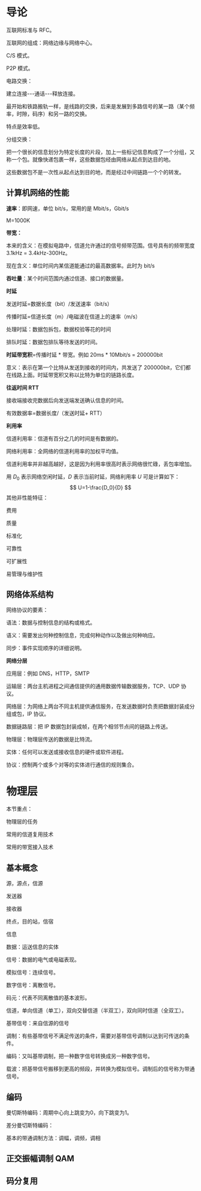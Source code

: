 # 导论

互联网标准与 RFC。



互联网的组成：网络边缘与网络中心。



C/S 模式。



P2P 模式。



电路交换：

建立连接---通话---释放连接。

最开始和铁路搬轨一样，是线路的交换，后来是发展到多路信号的某一路（某个频率，时隙，码序）和另一路的交换。

特点是效率低。



分组交换：

把一个很长的信息划分为特定长度的片段，加上一些标记信息构成了一个分组，又称一个包。就像快递包裹一样，这些数据包经由网络从起点到达目的地。

这些数据包不是一次性从起点达到目的地，而是经过中间链路一个个的转发。



## 计算机网络的性能

**速率**：即网速，单位 bit/s，常用的是 Mbit/s，Gbit/s

M=1000K



**带宽：**

本来的含义：在模拟电路中，信道允许通过的信号频带范围。信号具有的频带宽度3.1kHz = 3.4kHz-300Hz。

现在含义：单位时间内某信道能通过的最高数据率。此时为 bit/s



**吞吐量**：某个时间范围内通过信道、接口的数据量。



**时延**

发送时延=数据长度（bit）/发送速率（bit/s）

传播时延=信道长度（m）/电磁波在信道上的速率（m/s）

处理时延：数据包拆包，数据校验等花的时间

排队时延：数据包排队等待发送的时间。



**时延带宽积**=传播时延 \* 带宽。例如 20ms \* 10Mbit/s = 200000bit 

意义：表示在第一个比特从发送到接收的时间内，共发送了 200000bit，它们都在线路上面。时延带宽积又称以比特为单位的链路长度。



**往返时间 RTT**

接收端接收完数据后向发送端发送确认信息的时间。

有效数据率=数据长度/（发送时延+ RTT）



**利用率**

信道利用率：信道有百分之几的时间是有数据的。

网络利用率：全网络的信道利用率的加权平均值。

信道利用率并非越高越好，这是因为利用率很高时表示网络很忙碌，丢包率增加。

用 $D_0$ 表示网络空闲时延，$D$ 表示当前时延，网络利用率 $U$ 可是计算如下：
$$
U=1-\frac{D_0}{D}
$$
其他非性能特征：

费用

质量

标准化

可靠性

可扩展性

易管理与维护性



## 网络体系结构



网络协议的要素：

语法：数据与控制信息的结构或格式。

语义：需要发出何种控制信息，完成何种动作以及做出何种响应。

同步：事件实现顺序的详细说明。



**网络分层**

应用层：例如 DNS，HTTP，SMTP

运输层：两台主机进程之间通信提供的通用数据传输数据服务，TCP、UDP 协议。

网络层：为网络上两台不同主机提供通信服务，在发送数据时负责把数据封装成分组或包，IP 协议。

数据链路层：把 IP 数据包封装成帧，在两个相邻节点间的链路上传送。

物理层：物理层传送的数据是比特流。



实体：任何可以发送或接收信息的硬件或软件进程。

协议：控制两个或多个对等的实体进行通信的规则集合。





# 物理层

本节重点：

物理层的任务

常用的信道复用技术

常用的带宽接入技术



## 基本概念

源，源点，信源

发送器

接收器

终点，目的站，信宿

信息

数据：运送信息的实体

信号：数据的电气或电磁表现。

模拟信号：连续信号。

数字信号：离散信号。

码元：代表不同离散值的基本波形。

信道，单向信道（单工），双向交替信道（半双工），双向同时信道（全双工）。

基带信号：来自信源的信号

调制：有些基带信号不满足传送的条件，需要对基带信号调制以达到可传送的条件。

编码：又叫基带调制，把一种数字信号转换成另一种数字信号。

载波：把基带信号搬移到更高的频段，并转换为模拟信号。调制后的信号称为带通信号。



## 编码

曼切斯特编码：周期中心向上跳变为0，向下跳变为1。

差分曼切斯特编码：



基本的带通调制方法：调幅，调频，调相



## 正交振幅调制 QAM



## 码分复用